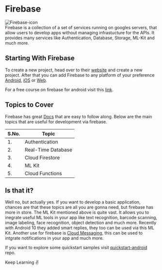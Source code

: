 # Firebase  
![Firebase-icon](https://firebase.google.com/images/brand-guidelines/logo-standard.png)  
Firebase is a collection of a set of services running on googles servers, that allow users to develop apps without managing infrastucture for the APIs. It provides 
many services like Authentication, Database, Storage, ML-Kit and much more.  

## Starting With Firebase  
To create a new project, head over to their [website](https://console.firebase.google.com/) and create a new project. After that you can add Firebase to any platform 
of your preference [Android](https://firebase.google.com/docs/android/setup), [iOS](https://firebase.google.com/docs/ios/setup) or [Web](https://firebase.google.com/docs/web/setup).   

For a free course on firebase for android visit this [link](https://www.udacity.com/course/firebase-in-a-weekend-by-google-android--ud0352).  

## Topics to Cover  

Firebase has great [Docs](https://firebase.google.com/docs) that are easy to follow along. Below are the main topics that are useful for development via firebase.

|S.No.|Topic|
|---|---|
|1.|Authentication|
|2.|Real-Time Database|
|3.|Cloud Firestore|
|4.|ML Kit|
|5.|Cloud Functions|

##  Is that it?  
Well no, but actually yes. If you want to develop a basic application, chances are that these topics are all you are gonna need, but firebase has more in store. 
The ML Kit mentioned above is quite vast. It allows you to inegrate useful ML tools in your app like text recognition, barcode scanning, image labeling, face recognition, object detection 
and much more. Recently with Android 10 they added smart replies, they too can be used via this ML Kit. Another use for firebase is [Cloud Messaging](https://firebase.google.com/docs/cloud-messaging),
this can be used to intgrate notifications in your app and much more.  

If you want to explore some quickstart samples visit [quickstart-android](https://github.com/firebase/quickstart-android/) repo.  

Keep Learning :v:
